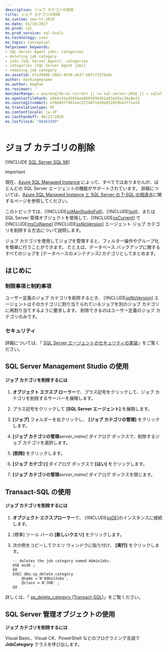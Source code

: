```yaml
---
description: ジョブ カテゴリの削除
title: ジョブ カテゴリの削除
ms.custom: seo-lt-2019
ms.date: 01/19/2017
ms.prod: sql
ms.prod_service: sql-tools
ms.technology: ssms
ms.topic: conceptual
helpviewer_keywords:
- SQL Server Agent jobs, categories
- deleting job category
- jobs [SQL Server Agent], categories
- categories [SQL Server Agent jobs]
- removing job category
ms.assetid: 47a7640b-20b3-4639-ab37-b6fc73575e6c
author: markingmyname
ms.author: maghan
ms.reviewer: ''
monikerRange: = azuresqldb-mi-current || >= sql-server-2016 || = sqlallproducts-allversions
ms.openlocfilehash: a0b4c43a4585bee8569436451dd3ed3ac30a8ed3
ms.sourcegitcommit: e700497f962e4c2274df16d9e651059b42ff1a10
ms.translationtype: HT
ms.contentlocale: ja-JP
ms.lasthandoff: 08/17/2020
ms.locfileid: "88463309"
---
```

# <a name="delete-a-job-category"></a>ジョブ カテゴリの削除
[!INCLUDE [SQL Server SQL MI](../../includes/applies-to-version/sql-asdbmi.md)]

> [!IMPORTANT]  
> 現在、[Azure SQL Managed Instance](https://docs.microsoft.com/azure/sql-database/sql-database-managed-instance) によって、すべてではありませんが、ほとんどの SQL Server エージェントの機能がサポートされています。 詳細については、[Azure SQL Managed Instance と SQL Server の T-SQL の相違点](https://docs.microsoft.com/azure/sql-database/sql-database-managed-instance-transact-sql-information#sql-server-agent)に関するページを参照してください。

このトピックでは、[!INCLUDE[ssManStudioFull](../../includes/ssmanstudiofull-md.md)]、[!INCLUDE[tsql](../../includes/tsql-md.md)]、または SQL Server 管理オブジェクトを使用して、[!INCLUDE[ssCurrent](../../includes/sscurrent-md.md)] で [!INCLUDE[msCoName](../../includes/msconame_md.md)] [!INCLUDE[ssNoVersion](../../includes/ssnoversion-md.md)] エージェント ジョブ カテゴリを削除する方法について説明します。  
  
ジョブ カテゴリを使用してジョブを管理すると、フィルター操作やグループ化を簡単に行うことができます。 たとえば、データベース バックアップに関するすべてのジョブを [データベースのメンテナンス] カテゴリとしてまとめます。  
  
## <a name="before-you-begin"></a><a name="BeforeYouBegin"></a>はじめに  
  
### <a name="limitations-and-restrictions"></a><a name="Restrictions"></a>制限事項と制約事項  
ユーザー定義のジョブ カテゴリを削除するとき、 [!INCLUDE[ssNoVersion](../../includes/ssnoversion-md.md)] エージェントはそのカテゴリに割り当てられているジョブを別のジョブ カテゴリに再割り当てするように要求します。 削除できるのはユーザー定義のジョブ カテゴリのみです。  
  
### <a name="security"></a><a name="Security"></a>セキュリティ  
詳細については、「 [SQL Server エージェントのセキュリティの実装](../../ssms/agent/implement-sql-server-agent-security.md)」をご覧ください。  
  
## <a name="using-sql-server-management-studio"></a><a name="SSMS"></a>SQL Server Management Studio の使用  
  
#### <a name="to-delete-a-job-category"></a>ジョブ カテゴリを削除するには  
  
1.  **オブジェクト エクスプ ローラー**で、プラス記号をクリックして、ジョブ カテゴリを削除するサーバーを展開します。  
  
2.  プラス記号をクリックして **[SQL Server エージェント]** を展開します。  
  
3.  **[ジョブ]** フォルダーを右クリックし、 **[ジョブ カテゴリの管理]** をクリックします。  
  
4.  **[ジョブ カテゴリの管理**_server\_name]_ ダイアログ ボックスで、削除するジョブ カテゴリを選択します。  
  
5.  **[削除]** をクリックします。  
  
6.  **[ジョブ カテゴリ]** ダイアログ ボックスで **[はい]** をクリックします。  
  
7.  **[ジョブ カテゴリの管理**_server\_name]_ ダイアログ ボックスを閉じます。  
  
## <a name="using-transact-sql"></a><a name="TSQL"></a>Transact-SQL の使用  
  
#### <a name="to-delete-a-job-category"></a>ジョブ カテゴリを削除するには  
  
1.  **オブジェクト エクスプローラー**で、 [!INCLUDE[ssDE](../../includes/ssde_md.md)]のインスタンスに接続します。  
  
2.  [標準] ツール バーの **[新しいクエリ]** をクリックします。  
  
3.  次の例をコピーしてクエリ ウィンドウに貼り付け、 **[実行]** をクリックします。  
  
    ```  
    -- deletes the job category named AdminJobs.  
    USE msdb ;  
    GO   
    EXEC dbo.sp_delete_category  
        @name = N'AdminJobs',  
        @class = N'JOB' ;  
    GO  
    ```  
  
詳しくは、「 [sp_delete_category (Transact-SQL)](https://msdn.microsoft.com/63ea7d0d-a567-456e-a778-bee99e21d16c)」をご覧ください。  
  
## <a name="using-sql-server-management-objects"></a><a name="SMO"></a>SQL Server 管理オブジェクトの使用  
**ジョブ カテゴリを削除するには**  
  
Visual Basic、Visual C#、PowerShell などのプログラミング言語で **JobCategory** クラスを呼び出します。  
  
